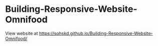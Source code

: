 # Building-Responsive-Website-Omnifood

View website at https://sohskd.github.io/Building-Responsive-Website-Omnifood/

